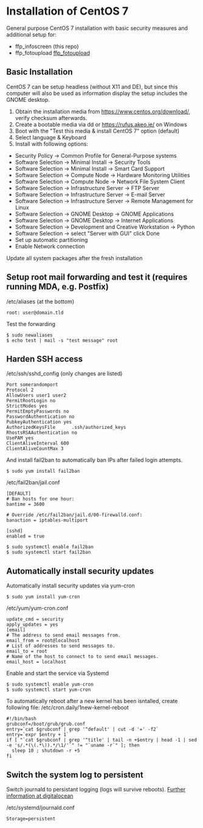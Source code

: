 # Installation of CentOS 7

General purpose CentOS 7 installation with basic security measures and additional setup for:

- ffp_infoscreen (this repo)
- ffp_fotoupload [ffp_fotoupload](https://github.com/neo0x3d/ffp_fotoupload)

## Basic Installation

CentOS 7 can be setup headless (without X11 and DE), but since this computer will also be used as information display the setup includes the GNOME desktop.

1. Obtain the installation media from <https://www.centos.org/download/>, verify checksum afterwards.
2. Create a bootable media via dd or <https://rufus.akeo.ie/> on Windows
3. Boot with the "Test this media & install CentOS 7" option (default)
4. Select language & Keyboard
5. Install with following options:

  - Security Policy -> Common Profile for General-Purpose systems
  - Software Selection -> Minimal Install -> Security Tools
  - Software Selection -> Minimal Install -> Smart Card Support
  - Software Selection -> Compute Node -> Hardware Monitoring Utilities
  - Software Selection -> Compute Node -> Network File System Client
  - Software Selection -> Infrastructure Server -> FTP Server
  - Software Selection -> Infrastructure Server -> E-mail Server
  - Software Selection -> Infrastructure Server -> Remote Management for Linux
  - Software Selection -> GNOME Desktop -> GNOME Applications
  - Software Selection -> GNOME Desktop -> Internet Applications
  - Software Selection -> Development and Creative Workstation -> Python
  - Software Selection -> select "Server with GUI" click Done
  - Set up automatic partitioning
  - Enable Network connection

Update all system packages after the fresh installation

## Setup root mail forwarding and test it (requires running MDA, e.g. Postfix)

/etc/aliases (at the bottom)

```
root: user@domain.tld
```

Test the forwarding

```
$ sudo newaliases
$ echo test | mail -s "test message" root
```

## Harden SSH access

/etc/ssh/sshd_config (only changes are listed)

```
Port somerandomport
Protocol 2
AllowUsers user1 user2
PermitRootLogin no
StrictModes yes
PermitEmptyPasswords no
PasswordAuthentication no
PubkeyAuthentication yes
AuthorizedKeysFile      .ssh/authorized_keys
RhostsRSAAuthentication no
UsePAM yes
ClientAliveInterval 600
ClientAliveCountMax 3
```

And install fail2ban to automatically ban IPs after failed login attempts.

```
$ sudo yum install fail2ban
```

/etc/fail2ban/jail.conf

```
[DEFAULT]
# Ban hosts for one hour:
bantime = 3600

# Override /etc/fail2ban/jail.d/00-firewalld.conf:
banaction = iptables-multiport

[sshd]
enabled = true
```

```
$ sudo systemctl enable fail2ban
$ sudo systemctl start fail2ban
```

## Automatically install security updates

Automatically install security updates via yum-cron

```
$ sudo yum install yum-cron
```

/etc/yum/yum-cron.conf

```
update_cmd = security
apply_updates = yes
[email]
# The address to send email messages from.
email_from = root@localhost
# List of addresses to send messages to.
email_to = root
# Name of the host to connect to to send email messages.
email_host = localhost
```

Enable and start the service via Systemd

```
$ sudo systemctl enable yum-cron
$ sudo systemctl start yum-cron
```

To automatically reboot after a new kernel has been isntalled, create following file: /etc/cron.daily/1new-kernel-reboot

```
#!/bin/bash
grubconf=/boot/grub/grub.conf
entry=`cat $grubconf | grep '^default' | cut -d '=' -f2`
entry=`expr $entry + 1`
if [ "`cat $grubconf | grep '^title' | tail -n +$entry | head -1 | sed -e 's/.*(\(.*\)).*/\1/'`" != "`uname -r`" ]; then
  sleep 10 ; shutdown -r +5
fi
```

## Switch the system log to persistent

Switch journald to persistant logging (logs will survive reboots). [Further information at digitalocean](https://www.digitalocean.com/community/tutorials/how-to-use-journalctl-to-view-and-manipulate-systemd-logs)

/etc/systemd/journald.conf

```
Storage=persistent
```
